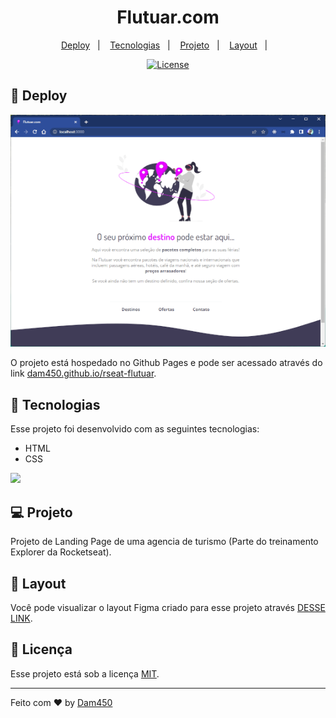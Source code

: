 <h1 align="center">Flutuar.com</h1>

<p align="center">
  <a href="#-deploy">Deploy</a>&nbsp;&nbsp;&nbsp;|&nbsp;&nbsp;&nbsp;
  <a href="#-tecnologias">Tecnologias</a>&nbsp;&nbsp;&nbsp;|&nbsp;&nbsp;&nbsp;
  <a href="#-projeto">Projeto</a>&nbsp;&nbsp;&nbsp;|&nbsp;&nbsp;&nbsp;
  <a href="#-layout">Layout</a>&nbsp;&nbsp;&nbsp;|&nbsp;&nbsp;&nbsp;
</p>

<p align="center">
  <a href="#memo-licença">
    <img alt="License" src="https://img.shields.io/static/v1?label=license&message=MIT&color=49AA26&labelColor=000000">
  </a>
</p>



## 🚀 Deploy

<p align="center">
  <a href="#">
    <img src="./.github/preview.png" />
  </a>
</p>

O projeto está hospedado no Github Pages e pode ser acessado através do link [dam450.github.io/rseat-flutuar](https://dam450.github.io/rseat-flutuar/).

## 🦾 Tecnologias

Esse projeto foi desenvolvido com as seguintes tecnologias:

- HTML 
- CSS

<p align="left">
  <a href="#">
    <img src="https://skillicons.dev/icons?i=html,css&theme=dark" />
  </a>
</p>


## 💻 Projeto

Projeto de Landing Page de uma agencia de turismo (Parte do treinamento Explorer da Rocketseat).

## 🔖 Layout

Você pode visualizar o layout Figma criado para esse projeto através [DESSE LINK](https://www.figma.com/file/jbxxgoHyL5q6RGklMq0tup/Projeto01-Extra-(Stage-2)?node-id=0%3A1&viewer=1).

## :memo: Licença

Esse projeto está sob a licença [MIT](./Licence.md).

---

Feito com ♥ by [Dam450](https://github.com/dam450/)
